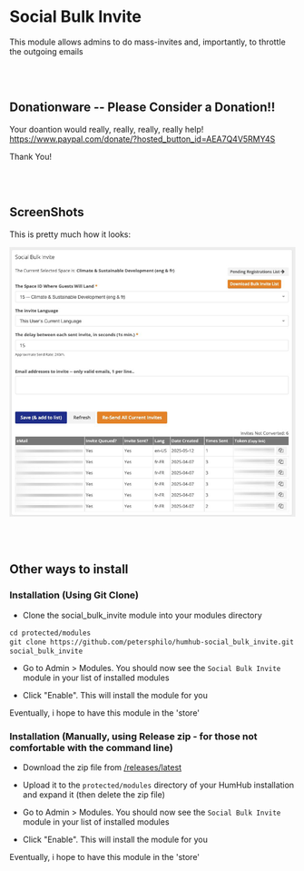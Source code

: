 # Social Bulk Invite

This module allows admins to do mass-invites and, importantly, to throttle the outgoing emails

<br><br>

## Donationware -- Please Consider a Donation!!

Your doantion would really, really, really, really help!  
https://www.paypal.com/donate/?hosted_button_id=AEA7Q4V5RMY4S

Thank You!

<br><br>

## ScreenShots

This is pretty much how it looks:

![ScreenShot 1](/assets/screen-1.jpg?raw=true "ScreenShot 1")

<br><br>

## Other ways to install

### Installation (Using Git Clone)

- Clone the social_bulk_invite module into your modules directory
```
cd protected/modules
git clone https://github.com/petersphilo/humhub-social_bulk_invite.git social_bulk_invite
```

- Go to Admin > Modules. You should now see the `Social Bulk Invite` module in your list of installed modules

- Click "Enable". This will install the module for you

Eventually, i hope to have this module in the 'store'

### Installation (Manually, using Release zip - for those not comfortable with the command line)

- Download the zip file from [/releases/latest](https://github.com/petersphilo/humhub-social_bulk_invite/releases/latest)

- Upload it to the `protected/modules` directory of your HumHub installation and expand it (then delete the zip file)

- Go to Admin > Modules. You should now see the `Social Bulk Invite` module in your list of installed modules

- Click "Enable". This will install the module for you

Eventually, i hope to have this module in the 'store'